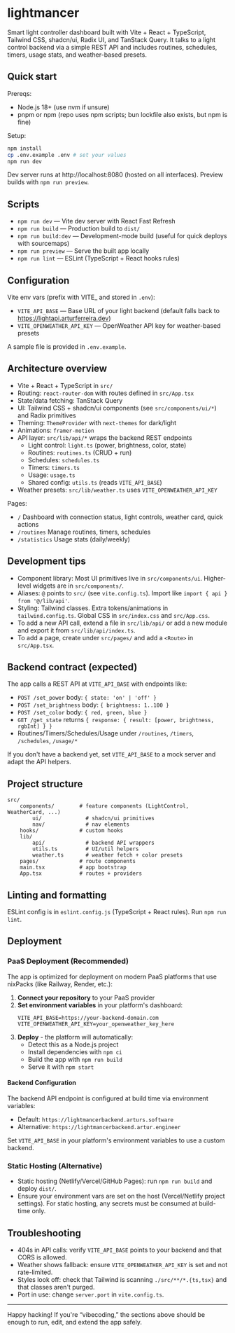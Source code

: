 # lightmancer

Smart light controller dashboard built with Vite + React + TypeScript, Tailwind CSS, shadcn/ui, Radix UI, and TanStack Query. It talks to a light control backend via a simple REST API and includes routines, schedules, timers, usage stats, and weather-based presets.

## Quick start

Prereqs:
- Node.js 18+ (use nvm if unsure)
- pnpm or npm (repo uses npm scripts; bun lockfile also exists, but npm is fine)

Setup:
```sh
npm install
cp .env.example .env # set your values
npm run dev
```
Dev server runs at http://localhost:8080 (hosted on all interfaces). Preview builds with `npm run preview`.

## Scripts

- `npm run dev` — Vite dev server with React Fast Refresh
- `npm run build` — Production build to `dist/`
- `npm run build:dev` — Development-mode build (useful for quick deploys with sourcemaps)
- `npm run preview` — Serve the built app locally
- `npm run lint` — ESLint (TypeScript + React hooks rules)

## Configuration

Vite env vars (prefix with VITE_ and stored in `.env`):
- `VITE_API_BASE` — Base URL of your light backend (default falls back to https://lightapi.arturferreira.dev)
- `VITE_OPENWEATHER_API_KEY` — OpenWeather API key for weather-based presets

A sample file is provided in `.env.example`.

## Architecture overview

- Vite + React + TypeScript in `src/`
- Routing: `react-router-dom` with routes defined in `src/App.tsx`
- State/data fetching: TanStack Query
- UI: Tailwind CSS + shadcn/ui components (see `src/components/ui/*`) and Radix primitives
- Theming: `ThemeProvider` with `next-themes` for dark/light
- Animations: `framer-motion`
- API layer: `src/lib/api/*` wraps the backend REST endpoints
	- Light control: `light.ts` (power, brightness, color, state)
	- Routines: `routines.ts` (CRUD + run)
	- Schedules: `schedules.ts`
	- Timers: `timers.ts`
	- Usage: `usage.ts`
	- Shared config: `utils.ts` (reads `VITE_API_BASE`)
- Weather presets: `src/lib/weather.ts` uses `VITE_OPENWEATHER_API_KEY`

Pages:
- `/` Dashboard with connection status, light controls, weather card, quick actions
- `/routines` Manage routines, timers, schedules
- `/statistics` Usage stats (daily/weekly)

## Development tips

- Component library: Most UI primitives live in `src/components/ui`. Higher-level widgets are in `src/components/`.
- Aliases: `@` points to `src/` (see `vite.config.ts`). Import like `import { api } from '@/lib/api'`.
- Styling: Tailwind classes. Extra tokens/animations in `tailwind.config.ts`. Global CSS in `src/index.css` and `src/App.css`.
- To add a new API call, extend a file in `src/lib/api/` or add a new module and export it from `src/lib/api/index.ts`.
- To add a page, create under `src/pages/` and add a `<Route>` in `src/App.tsx`.

## Backend contract (expected)

The app calls a REST API at `VITE_API_BASE` with endpoints like:
- `POST /set_power` body: `{ state: 'on' | 'off' }`
- `POST /set_brightness` body: `{ brightness: 1..100 }`
- `POST /set_color` body: `{ red, green, blue }`
- `GET /get_state` returns `{ response: { result: [power, brightness, rgbInt] } }`
- Routines/Timers/Schedules/Usage under `/routines`, `/timers`, `/schedules`, `/usage/*`

If you don't have a backend yet, set `VITE_API_BASE` to a mock server and adapt the API helpers.

## Project structure

```
src/
	components/        # feature components (LightControl, WeatherCard, ...)
		ui/              # shadcn/ui primitives
		nav/             # nav elements
	hooks/             # custom hooks
	lib/
		api/             # backend API wrappers
		utils.ts         # UI/util helpers
		weather.ts       # weather fetch + color presets
	pages/             # route components
	main.tsx           # app bootstrap
	App.tsx            # routes + providers
```

## Linting and formatting

ESLint config is in `eslint.config.js` (TypeScript + React rules). Run `npm run lint`.

## Deployment

### PaaS Deployment (Recommended)

The app is optimized for deployment on modern PaaS platforms that use nixPacks (like Railway, Render, etc.):

1. **Connect your repository** to your PaaS provider
2. **Set environment variables** in your platform's dashboard:
   ```
   VITE_API_BASE=https://your-backend-domain.com
   VITE_OPENWEATHER_API_KEY=your_openweather_key_here
   ```
3. **Deploy** - the platform will automatically:
   - Detect this as a Node.js project
   - Install dependencies with `npm ci`
   - Build the app with `npm run build`
   - Serve it with `npm start`

#### Backend Configuration

The backend API endpoint is configured at build time via environment variables:
- Default: `https://lightmancerbackend.arturs.software`
- Alternative: `https://lightmancerbackend.artur.engineer`

Set `VITE_API_BASE` in your platform's environment variables to use a custom backend.

### Static Hosting (Alternative)

- Static hosting (Netlify/Vercel/GitHub Pages): run `npm run build` and deploy `dist/`.
- Ensure your environment vars are set on the host (Vercel/Netlify project settings). For static hosting, any secrets must be consumed at build-time only.

## Troubleshooting

- 404s in API calls: verify `VITE_API_BASE` points to your backend and that CORS is allowed.
- Weather shows fallback: ensure `VITE_OPENWEATHER_API_KEY` is set and not rate-limited.
- Styles look off: check that Tailwind is scanning `./src/**/*.{ts,tsx}` and that classes aren't purged.
- Port in use: change `server.port` in `vite.config.ts`.

---

Happy hacking! If you're “vibecoding,” the sections above should be enough to run, edit, and extend the app safely.
